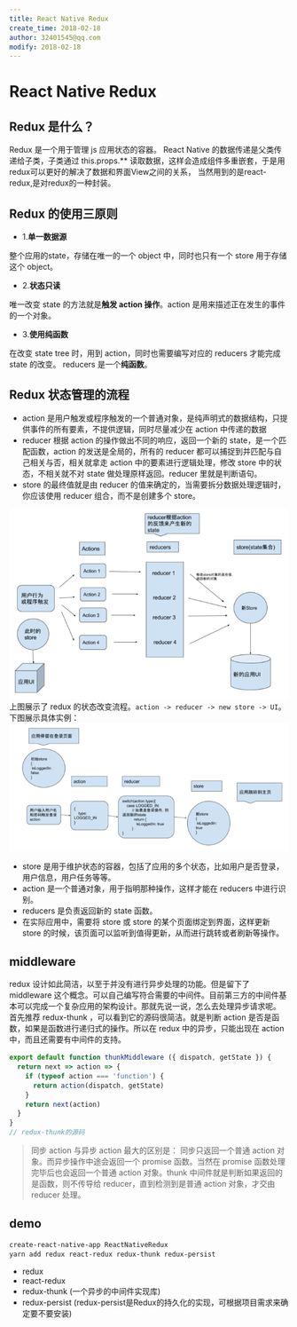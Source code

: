 ```yaml
---
title: React Native Redux
create_time: 2018-02-18
author: 32401545@qq.com
modify: 2018-02-18
---
```

# React Native Redux

## Redux 是什么？

Redux 是一个用于管理 js 应用状态的容器。
React Native 的数据传递是父类传递给子类，子类通过 this.props.** 读取数据，这样会造成组件多重嵌套，于是用redux可以更好的解决了数据和界面View之间的关系， 当然用到的是react-redux,是对redux的一种封装。

## Redux 的使用三原则

- 1.**单一数据源**

整个应用的state，存储在唯一的一个 object 中，同时也只有一个 store 用于存储这个 object。

- 2.**状态只读**

唯一改变 state 的方法就是**触发 action 操作**。action 是用来描述正在发生的事件的一个对象。

- 3.**使用纯函数**

在改变 state tree 时，用到 action，同时也需要编写对应的 reducers 才能完成 state 的改变。
reducers 是一个**纯函数**。

## Redux 状态管理的流程

- action 是用户触发或程序触发的一个普通对象，是纯声明式的数据结构，只提供事件的所有要素，不提供逻辑，同时尽量减少在 action 中传递的数据
- reducer 根据 action 的操作做出不同的响应，返回一个新的 state，是一个匹配函数，action 的发送是全局的，所有的 reducer 都可以捕捉到并匹配与自己相关与否，相关就拿走 action 中的要素进行逻辑处理，修改 store 中的状态，不相关就不对 state 做处理原样返回。reducer 里就是判断语句。
- store 的最终值就是由 reducer 的值来确定的，当需要拆分数据处理逻辑时，你应该使用 reducer 组合，而不是创建多个 store。

![redux流程](../images/redux/redux流程.png)
上图展示了 redux 的状态改变流程。`action -> reducer -> new store -> UI`。
下图展示具体实例：
![redux登录流程](../images/redux/redux登录流程.png)

- store 是用于维护状态的容器，包括了应用的多个状态，比如用户是否登录，用户信息，用户任务等等。
- action 是一个普通对象，用于指明那种操作，这样才能在 reducers 中进行识别。
- reducers 是负责返回新的 state 函数。
- 在实际应用中，需要将 store 或 store 的某个页面绑定到界面，这样更新 store 的时候，该页面可以监听到值得更新，从而进行跳转或者刷新等操作。

## middleware

redux 设计如此简洁，以至于并没有进行异步处理的功能。但是留下了 middleware 这个概念。可以自己编写符合需要的中间件。目前第三方的中间件基本可以完成一个复杂应用的架构设计。那就先说一说，怎么去处理异步请求呢。
首先推荐 redux-thunk ，可以看到它的源码很简洁。就是判断 action 是否是函数，如果是函数进行递归式的操作。所以在 redux 中的异步，只能出现在 action 中，而且还需要有中间件的支持。

```javascript
export default function thunkMiddleware ({ dispatch, getState }) {
  return next => action => {
    if (typeof action === 'function') {
      return action(dispatch, getState)
    }
    return next(action)
  }
}
// redux-thunk的源码
```

> 同步 action 与异步 action 最大的区别是：
> 同步只返回一个普通 action 对象。而异步操作中途会返回一个 promise 函数。当然在 promise 函数处理完毕后也会返回一个普通 action 对象。thunk 中间件就是判断如果返回的是函数，则不传导给 reducer，直到检测到是普通 action 对象，才交由 reducer 处理。

## demo

```bash
create-react-native-app ReactNativeRedux
yarn add redux react-redux redux-thunk redux-persist
```

- redux
- react-redux
- redux-thunk (一个异步的中间件实现库)
- redux-persist (redux-persist是Redux的持久化的实现，可根据项目需求来确定要不要安装)